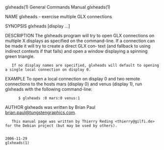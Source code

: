 glxheads(1)                                                                      General Commands Manual                                                                      glxheads(1)

NAME
       glxheads - exercise multiple GLX connections

SYNOPSIS
       glxheads [display ...]

DESCRIPTION
       The glxheads program will try to open GLX connections on multiple X displays as specified on the command-line. If a connection can be made it will try to create a direct GLX con‐
       text (and fallback to using indirect contexts if that fails) and open a window displaying a spinning green triangle.

       If no display names are specified, glxheads will default to opening a single local connection on display 0.

EXAMPLE
       To open a local connection on display 0 and two remote connections to the hosts mars (display 0) and venus (display 1), run glxheads with the following command-line:

          $ glxheads :0 mars:0 venus:1

AUTHOR
       glxheads was written by Brian Paul <brian.paul@tungstengraphics.com>.

       This manual page was written by Thierry Reding <thierry@gilfi.de> for the Debian project (but may be used by others).

                                                                                        2006-11-29                                                                            glxheads(1)
